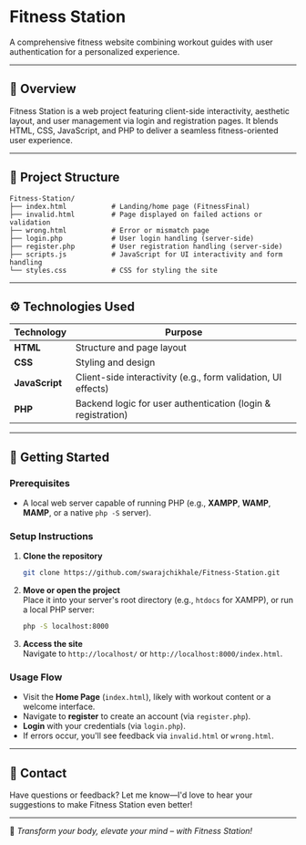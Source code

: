 # Fitness Station

A comprehensive fitness website combining workout guides with user authentication for a personalized experience.

---

## 📌 Overview

Fitness Station is a web project featuring client-side interactivity, aesthetic layout, and user management via login and registration pages. It blends HTML, CSS, JavaScript, and PHP to deliver a seamless fitness-oriented user experience.

---

## 📂 Project Structure

```
Fitness-Station/
├── index.html           # Landing/home page (FitnessFinal)
├── invalid.html         # Page displayed on failed actions or validation
├── wrong.html           # Error or mismatch page
├── login.php            # User login handling (server-side)
├── register.php         # User registration handling (server-side)
├── scripts.js           # JavaScript for UI interactivity and form handling
└── styles.css           # CSS for styling the site
```

---

## ⚙️ Technologies Used

| Technology | Purpose |
|------------|---------|
| **HTML**   | Structure and page layout |
| **CSS**    | Styling and design |
| **JavaScript** | Client-side interactivity (e.g., form validation, UI effects) |
| **PHP**    | Backend logic for user authentication (login & registration) |

---

## 🚀 Getting Started

### Prerequisites

- A local web server capable of running PHP (e.g., **XAMPP**, **WAMP**, **MAMP**, or a native `php -S` server).

### Setup Instructions

1. **Clone the repository**  
   ```bash
   git clone https://github.com/swarajchikhale/Fitness-Station.git
   ```

2. **Move or open the project**  
   Place it into your server's root directory (e.g., `htdocs` for XAMPP), or run a local PHP server:
   ```bash
   php -S localhost:8000
   ```

3. **Access the site**  
   Navigate to `http://localhost/` or `http://localhost:8000/index.html`.

### Usage Flow

- Visit the **Home Page** (`index.html`), likely with workout content or a welcome interface.
- Navigate to **register** to create an account (via `register.php`).
- **Login** with your credentials (via `login.php`).
- If errors occur, you'll see feedback via `invalid.html` or `wrong.html`.

---

## 📧 Contact

Have questions or feedback? Let me know—I'd love to hear your suggestions to make Fitness Station even better!

---

💪 *Transform your body, elevate your mind – with Fitness Station!*
